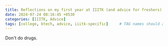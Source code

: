 ```yaml
---
title: Reflections on my first year at IIITK (and advice for freshers)
date: 2024-07-24 08:16:45 +0530
categories: [IIITK, Advice]
tags: [college, btech, advice, iiitk-specific]     # TAG names should always be lowercase
---
```


Don't do drugs.